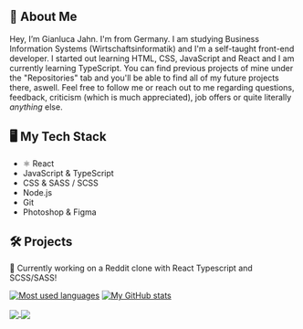 ## 👤 About Me #
Hey, I’m Gianluca Jahn. I'm from Germany. I am studying Business Information Systems (Wirtschaftsinformatik) and I'm a self-taught front-end developer. I started out learning HTML, CSS, JavaScript and React and I am currently learning TypeScript. You can find previous projects of mine under the "Repositories" tab and you'll be able to find all of my future projects there, aswell. Feel free to follow me or reach out to me regarding questions, feedback, criticism (which is much appreciated), job offers or quite literally *anything* else. 

## 🖥 My Tech Stack
- ⚛️ React
- JavaScript & TypeScript
- CSS & SASS / SCSS
- Node.js
- Git
- Photoshop & Figma

## 🛠 Projects #

🔧 Currently working on a Reddit clone with React Typescript and SCSS/SASS!

[![Most used languages](https://github-readme-stats.vercel.app/api/top-langs/?username=gianlucajahn&layout=compact)](https://github.com/anuraghazra/github-readme-stats)
[![My GitHub stats](https://github-readme-stats.vercel.app/api?username=gianlucajahn&card_width=450)](https://github.com/gianlucajahn/github-readme-stats)

<a href="https://github.com/anuraghazra/github-readme-stats">
  <img align="center" src="https://github-readme-stats.vercel.app/api/pin/?username=gianlucajahn&repo=react-ecommerce-store" />
</a>
<a href="https://github.com/anuraghazra/convoychat">
  <img align="center" src="https://github-readme-stats.vercel.app/api/pin/?username=gianlucajahn&repo=typescript-reddit-clone" />
</a>

